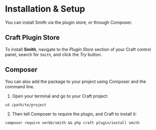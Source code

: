 # Installation & Setup
You can install Smith via the plugin store, or through Composer.

## Craft Plugin Store
To install **Smith**, navigate to the _Plugin Store_ section of your Craft control panel, search for `Smith`, and click the _Try_ button.

## Composer
You can also add the package to your project using Composer and the command line.

1. Open your terminal and go to your Craft project:
```shell
cd /path/to/project
```

2. Then tell Composer to require the plugin, and Craft to install it:
```shell
composer require verbb/smith && php craft plugin/install smith
```
